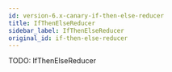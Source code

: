 ```yaml
---
id: version-6.x-canary-if-then-else-reducer
title: IfThenElseReducer
sidebar_label: IfThenElseReducer
original_id: if-then-else-reducer
---
```


TODO: IfThenElseReducer
